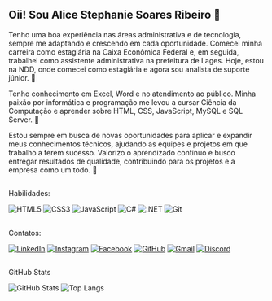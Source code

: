 ## Oii! Sou Alice Stephanie Soares Ribeiro 🌸

Tenho uma boa experiência nas áreas administrativa e de tecnologia, sempre me adaptando e crescendo em cada oportunidade. Comecei minha carreira como estagiária na Caixa Econômica Federal e, em seguida, trabalhei como assistente administrativa na prefeitura de Lages. Hoje, estou na NDD, onde comecei como estagiária e agora sou analista de suporte júnior. 🦋

Tenho conhecimento em Excel, Word e no atendimento ao público. Minha paixão por informática e programação me levou a cursar Ciência da Computação e aprender sobre HTML, CSS, JavaScript, MySQL e SQL Server. 🌌

Estou sempre em busca de novas oportunidades para aplicar e expandir meus conhecimentos técnicos, ajudando as equipes e projetos em que trabalho a terem sucesso. Valorizo o aprendizado contínuo e busco entregar resultados de qualidade, contribuindo para os projetos e a empresa como um todo. 🔮
##
Habilidades: 

![HTML5](https://img.shields.io/badge/HTML5-E34F26?style=for-the-badge&logo=html5&logoColor=white)
![CSS3](https://img.shields.io/badge/CSS3-1572B6?style=for-the-badge&logo=css3&logoColor=white)
![JavaScript](https://img.shields.io/badge/JavaScript-F7DF1E?style=for-the-badge&logo=javascript&logoColor=black)
![C#](https://img.shields.io/badge/C%23-239120?style=for-the-badge&logo=c-sharp&logoColor=white)
![.NET](https://img.shields.io/badge/.NET-5C2D91?style=for-the-badge&logo=.net&logoColor=white)
![Git](https://img.shields.io/badge/GIT-E44C30?style=for-the-badge&logo=git&logoColor=white)
##
Contatos:

[![LinkedIn](https://img.shields.io/badge/LinkedIn-0077B5?style=for-the-badge&logo=linkedin&logoColor=white)](https://www.linkedin.com/in/alice-stephanie-soares-ribeiro/)
[![Instagram](https://img.shields.io/badge/-Instagram-%23E4405F?style=for-the-badge&logo=instagram&logoColor=white)](https://www.instagram.com/alicessr1/)
[![Facebook](https://img.shields.io/badge/Facebook-1877F2?style=for-the-badge&logo=facebook&logoColor=white)](https://www.facebook.com/alice.ribeiro.3705?locale=pt_BR)
[![GitHub](https://img.shields.io/badge/GitHub-100000?style=for-the-badge&logo=github&logoColor=white)](https://github.com/Alicessr13)
[![Gmail](https://img.shields.io/badge/Gmail-333333?style=for-the-badge&logo=gmail&logoColor=red)](mailto:alicessr12@gmail.com)
[![Discord](https://img.shields.io/badge/Discord-7289DA?style=for-the-badge&logo=discord&logoColor=white)](https://discord.com/channels/@alicessr/)
##
GitHub Stats
 
![GitHub Stats](https://github-readme-stats.vercel.app/api?username=Alice&theme=transparent&bg_color=FFC4C4&border_color=904C77&show_icons=true&icon_color=A10035&title_color=A10035&text_color=A10035)
![Top Langs](https://github-readme-stats-git-masterrstaa-rickstaa.vercel.app/api/top-langs/?username=Alicessr13&layout=compact&bg_color=FFC4C4&border_color=904C77&title_color=A10035&text_color=A10035)


